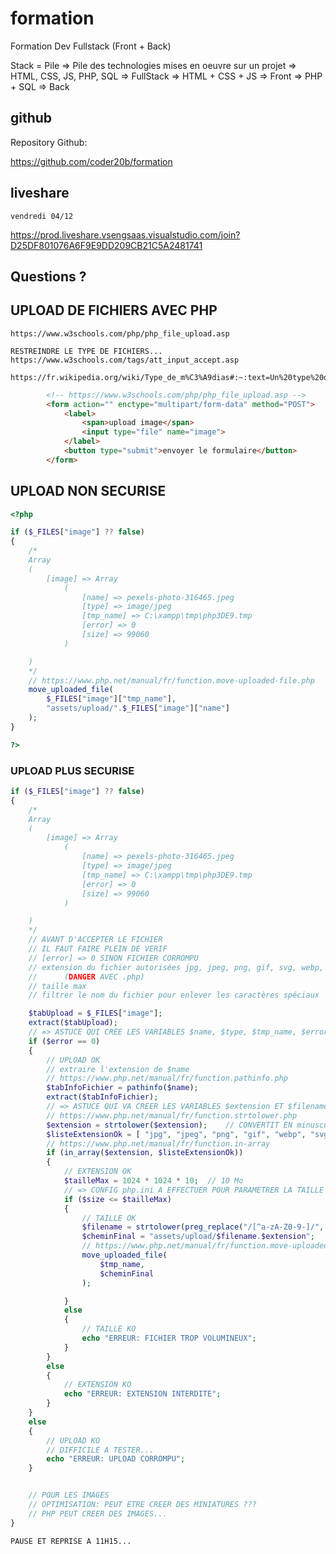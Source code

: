 # formation

Formation Dev Fullstack (Front + Back)

Stack = Pile
=> Pile des technologies mises en oeuvre sur un projet
=> HTML, CSS, JS, PHP, SQL  => FullStack
=> HTML + CSS + JS          => Front
=> PHP + SQL                => Back

## github

Repository Github:

https://github.com/coder20b/formation

## liveshare

    vendredi 04/12

https://prod.liveshare.vsengsaas.visualstudio.com/join?D25DF801076A6F9E9DD209CB21C5A2481741

## Questions ?

## UPLOAD DE FICHIERS AVEC PHP

    https://www.w3schools.com/php/php_file_upload.asp

    RESTREINDRE LE TYPE DE FICHIERS...
    https://www.w3schools.com/tags/att_input_accept.asp

    https://fr.wikipedia.org/wiki/Type_de_m%C3%A9dias#:~:text=Un%20type%20de%20m%C3%A9dias%20(media,sur%20internet%20en%20deux%20parties.

```html
        <!-- https://www.w3schools.com/php/php_file_upload.asp -->
        <form action="" enctype="multipart/form-data" method="POST">
            <label>
                <span>upload image</span>
                <input type="file" name="image">
            </label>
            <button type="submit">envoyer le formulaire</button>
        </form>

```
## UPLOAD NON SECURISE

```php
<?php

if ($_FILES["image"] ?? false)
{
    /*
    Array
    (
        [image] => Array
            (
                [name] => pexels-photo-316465.jpeg
                [type] => image/jpeg
                [tmp_name] => C:\xampp\tmp\php3DE9.tmp
                [error] => 0
                [size] => 99060
            )

    )
    */
    // https://www.php.net/manual/fr/function.move-uploaded-file.php
    move_uploaded_file(
        $_FILES["image"]["tmp_name"], 
        "assets/upload/".$_FILES["image"]["name"]
    );
}

?>
```

### UPLOAD PLUS SECURISE

```php
if ($_FILES["image"] ?? false)
{
    /*
    Array
    (
        [image] => Array
            (
                [name] => pexels-photo-316465.jpeg
                [type] => image/jpeg
                [tmp_name] => C:\xampp\tmp\php3DE9.tmp
                [error] => 0
                [size] => 99060
            )

    )
    */
    // AVANT D'ACCEPTER LE FICHIER
    // IL FAUT FAIRE PLEIN DE VERIF
    // [error] => 0 SINON FICHIER CORROMPU
    // extension du fichier autorisées jpg, jpeg, png, gif, svg, webp, etc...
    //      (DANGER AVEC .php)
    // taille max
    // filtrer le nom du fichier pour enlever les caractères spéciaux

    $tabUpload = $_FILES["image"];
    extract($tabUpload);
    // => ASTUCE QUI CREE LES VARIABLES $name, $type, $tmp_name, $error, $size
    if ($error == 0)
    {
        // UPLOAD OK
        // extraire l'extension de $name
        // https://www.php.net/manual/fr/function.pathinfo.php
        $tabInfoFichier = pathinfo($name);
        extract($tabInfoFichier);
        // => ASTUCE QUI VA CREER LES VARIABLES $extension ET $filename, ... 
        // https://www.php.net/manual/fr/function.strtolower.php
        $extension = strtolower($extension);    // CONVERTIT EN minuscules
        $listeExtensionOk = [ "jpg", "jpeg", "png", "gif", "webp", "svg" ];
        // https://www.php.net/manual/fr/function.in-array
        if (in_array($extension, $listeExtensionOk)) 
        {
            // EXTENSION OK
            $tailleMax = 1024 * 1024 * 10;  // 10 Mo
            // => CONFIG php.ini A EFFECTUER POUR PARAMETRER LA TAILLE MAX UPLOAD
            if ($size <= $tailleMax)
            {
                // TAILLE OK
                $filename = strtolower(preg_replace("/[^a-zA-Z0-9-]/", "", $filename)); // A COMPLETER
                $cheminFinal = "assets/upload/$filename.$extension"; 
                // https://www.php.net/manual/fr/function.move-uploaded-file.php
                move_uploaded_file(
                    $tmp_name, 
                    $cheminFinal
                );

            }
            else
            {
                // TAILLE KO
                echo "ERREUR: FICHIER TROP VOLUMINEUX";
            }
        }
        else
        {
            // EXTENSION KO
            echo "ERREUR: EXTENSION INTERDITE";
        }
    }
    else
    {
        // UPLOAD KO
        // DIFFICILE A TESTER...
        echo "ERREUR: UPLOAD CORROMPU";
    }


    // POUR LES IMAGES
    // OPTIMISATION: PEUT ETRE CREER DES MINIATURES ???
    // PHP PEUT CREER DES IMAGES...
}

```


    PAUSE ET REPRISE A 11H15...
    


